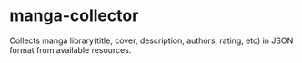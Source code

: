# manga-collector

Collects manga library(title, cover, description, authors, rating, etc) in JSON format from available resources.
